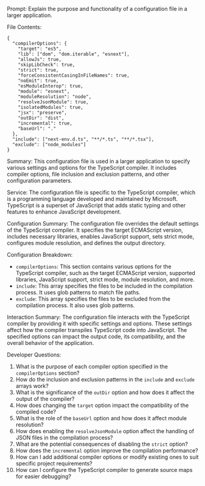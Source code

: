 Prompt: Explain the purpose and functionality of a configuration file in a larger application.

File Contents:
```
{
  "compilerOptions": {
    "target": "es5",
    "lib": ["dom", "dom.iterable", "esnext"],
    "allowJs": true,
    "skipLibCheck": true,
    "strict": true,
    "forceConsistentCasingInFileNames": true,
    "noEmit": true,
    "esModuleInterop": true,
    "module": "esnext",
    "moduleResolution": "node",
    "resolveJsonModule": true,
    "isolatedModules": true,
    "jsx": "preserve",
    "outDir": "dist",
    "incremental": true,
    "baseUrl": "."
  },
  "include": ["next-env.d.ts", "**/*.ts", "**/*.tsx"],
  "exclude": ["node_modules"]
}
```

Summary:
This configuration file is used in a larger application to specify various settings and options for the TypeScript compiler. It includes compiler options, file inclusion and exclusion patterns, and other configuration parameters.

Service:
The configuration file is specific to the TypeScript compiler, which is a programming language developed and maintained by Microsoft. TypeScript is a superset of JavaScript that adds static typing and other features to enhance JavaScript development.

Configuration Summary:
The configuration file overrides the default settings of the TypeScript compiler. It specifies the target ECMAScript version, includes necessary libraries, enables JavaScript support, sets strict mode, configures module resolution, and defines the output directory.

Configuration Breakdown:
- `compilerOptions`: This section contains various options for the TypeScript compiler, such as the target ECMAScript version, supported libraries, JavaScript support, strict mode, module resolution, and more.
- `include`: This array specifies the files to be included in the compilation process. It uses glob patterns to match file paths.
- `exclude`: This array specifies the files to be excluded from the compilation process. It also uses glob patterns.

Interaction Summary:
The configuration file interacts with the TypeScript compiler by providing it with specific settings and options. These settings affect how the compiler transpiles TypeScript code into JavaScript. The specified options can impact the output code, its compatibility, and the overall behavior of the application.

Developer Questions:
1. What is the purpose of each compiler option specified in the `compilerOptions` section?
2. How do the inclusion and exclusion patterns in the `include` and `exclude` arrays work?
3. What is the significance of the `outDir` option and how does it affect the output of the compiler?
4. How does changing the `target` option impact the compatibility of the compiled code?
5. What is the role of the `baseUrl` option and how does it affect module resolution?
6. How does enabling the `resolveJsonModule` option affect the handling of JSON files in the compilation process?
7. What are the potential consequences of disabling the `strict` option?
8. How does the `incremental` option improve the compilation performance?
9. How can I add additional compiler options or modify existing ones to suit specific project requirements?
10. How can I configure the TypeScript compiler to generate source maps for easier debugging?